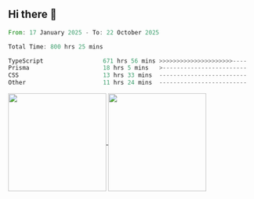 ## Hi there 👋
<!--START_SECTION:waka-->

```rust
From: 17 January 2025 - To: 22 October 2025

Total Time: 800 hrs 25 mins

TypeScript                 671 hrs 56 mins >>>>>>>>>>>>>>>>>>>>>----   82.77 %
Prisma                     18 hrs 5 mins   >------------------------   02.23 %
CSS                        13 hrs 33 mins  -------------------------   01.67 %
Other                      11 hrs 24 mins  -------------------------   01.40 %
```

<!--END_SECTION:waka-->

<a href="https://github.com/anuraghazra/github-readme-stats">
  <img height=200 align="center" src="https://github-readme-stats.vercel.app/api/top-langs/?username=paulgeorge35&layout=donut&langs_count=5&theme=transparent" />
</a>
<a href="https://github.com/anuraghazra/convoychat">
  <img height=200 align="center" src="https://github-readme-stats.vercel.app/api?username=paulgeorge35&show_icons=true&show=prs_merged&theme=transparent&rank_icon=github" />
</a>
